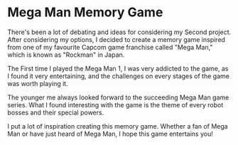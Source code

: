 # Mega Man Memory Game
There's been a lot of debating and ideas for considering my Second project. After considering my options, I decided to create a memory game inspired from one of my favourite Capcom game franchise called "Mega Man," which is known as "Rockman" in Japan. 

The First time I played the Mega Man 1, I was very addicted to the game, as I found it very entertaining, and the challenges on every stages of the game was worth playing it. 

The younger me always looked forward to the succeeding Mega Man game series. What I found interesting with the game is the theme of every robot bosses and their special powers. 

I put a lot of inspiration creating this memory game. Whether a fan of Mega Man or have just heard of Mega Man, I hope this game entertains you! 